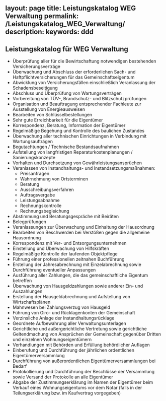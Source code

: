 layout: page
title: Leistungskatalog WEG Verwaltung
permalink: /Leistungskatalog_WEG_Verwaltung/
description: 
keywords: ddd
---

## Leistungskatalog für WEG Verwaltung 


- Überprüfung aller für die Bewirtschaftung notwendigen bestehenden Versicherungsverträge  
- Überwachung und Abschluss der erforderlichen Sach- und Haftpflichtversicherungen für das Gemeinschaftseigentum  
- Abwicklung von Versicherungsfällen einschließlich Veranlassung der Schadensbeseitigung  
- Abschluss und Überprüfung von Wartungsverträgen  
- Vorbereitung von TÜV-, Brandschutz- und Blitzschutzprüfungen  
- Organisation und Beauftragung entsprechender Fachleute zur Ausstellung von Energieausweisen  
- Bearbeiten von Schlüsselbestellungen  
- Sehr gute Erreichbarkeit für die Eigentümer  
- Korrespondenz, Beratung, Information der Eigentümer  
- Regelmäßige Begehung und Kontrolle des baulichen Zustandes  
- Überwachung aller technischen Einrichtungen in Verbindung mit Wartungsaufträgen  
- Begutachtungen / Technische Bestandsaufnahmen  
- Aufstellung von langfristigen Reparaturkostenplanungen / Sanierungskonzepte  
- Vorhalten und Durchsetzung von Gewährleistungsansprüchen  
- Veranlassen von Instandhaltungs- und Instandsetzungsmaßnahmen:
  - Preisanfragen  
  - Wahrnehmung von Ortsterminen  
  - Beratung  
  - Ausschreibungsverfahren  
  - Auftragsvergabe  
  - Leistungsabnahme  
  - Rechnungskontrolle  
  - Rechnungsbegleichung  
- Abstimmung und Beratungsgespräche mit Beiräten  
- Belegprüfungen  
- Veranlassungen zur Überwachung und Einhaltung der Hausordnung  
- Bearbeiten von Beschwerden bei Verstößen gegen die allgemeine Hausordnung  
- Korrespondenz mit Ver- und Entsorgungsunternehmen  
- Einstellung und Überwachung von Hilfskräften  
- Regelmäßige Kontrolle der laufenden Objektpflege  
- Führung einer professionellen zeitnahen Buchführung  
- Erstellung der Jahresabrechnung mit Einzelabrechnung sowie Durchführung eventueller Anpassungen  
- Ausführung aller Zahlungen, die das gemeinschaftliche Eigentum betreffen  
- Überwachung von Hausgeldzahlungen sowie anderer Ein- und Auszahlungen  
- Erstellung der Hausgeldabrechnung und Aufstellung von Wirtschaftsplänen  
- Mahnwesen bei Zahlungsverzug von Hausgeld  
- Führung von Giro- und Rücklagenkonten der Gemeinschaft  
- Verzinsliche Anlage der Instandhaltungsrücklage  
- Geordnete Aufbewahrung aller Verwaltungsunterlagen  
- Gerichtliche und außergerichtliche Vertretung sowie gerichtliche Geltendmachung von Ansprüchen der Gemeinschaft gegenüber Dritten und einzelnen Wohnungseigentümern  
- Verhandlungen mit Behörden und Erfüllung behördlicher Auflagen  
- Einberufung und Durchführung der jährlichen ordentlichen Eigentümerversammlung  
- Durchführung von außerordentlichen Eigentümerversammlungen bei Bedarf  
- Protokollierung und Durchführung der Beschlüsse der Versammlung sowie Versand der Protokolle an alle Eigentümer  
- Abgabe der Zustimmungserklärung im Namen der Eigentümer beim Verkauf eines Wohnungseigentums vor dem Notar (falls in der Teilungserklärung bzw. im Kaufvertrag vorgegeben)  

